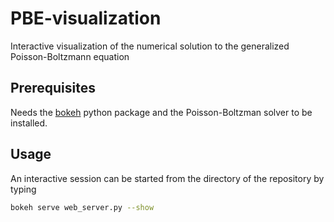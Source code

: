 # PBE-visualization
Interactive visualization of the numerical solution to the generalized Poisson-Boltzmann equation

## Prerequisites
Needs the [bokeh](https://bokeh.pydata.org/en/latest/) python package and the Poisson-Boltzman solver to be installed.

## Usage
An interactive session can be started from the directory of the repository by typing
```sh
bokeh serve web_server.py --show
```


